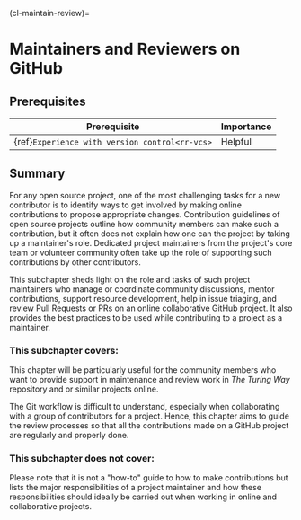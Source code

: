 (cl-maintain-review)=
# Maintainers and Reviewers on GitHub

## Prerequisites

| Prerequisite | Importance |
| -------------|----------|
| {ref}`Experience with version control<rr-vcs>` | Helpful |

## Summary
For any open source project, one of the most challenging tasks for a new contributor is to identify ways to get involved by making online contributions to propose appropriate changes.
Contribution guidelines of open source projects outline how community members can make such a contribution, but it often does not explain how one can the project by taking up a maintainer's role.
Dedicated project maintainers from the project's core team or volunteer community often take up the role of supporting such contributions by other contributors.

This subchapter sheds light on the role and tasks of such project maintainers who manage or coordinate community discussions, mentor contributions, support resource development, help in issue triaging, and review Pull Requests or PRs on an online collaborative GitHub project.
It also provides the best practices to be used while contributing to a project as a maintainer.

### This subchapter covers:

This chapter will be particularly useful for the community members who want to provide support in maintenance and review work in _The Turing Way_  repository and or similar projects online.

The Git workflow is difficult to understand, especially when collaborating with a group of contributors for a project.
Hence, this chapter aims to guide the review processes so that all the contributions made on a GitHub project are regularly and properly done.

### This subchapter does not cover:

Please note that it is not a "how-to" guide to how to make contributions but lists the major responsibilities of a project maintainer and how these responsibilities should ideally be carried out when working in online and collaborative projects.
